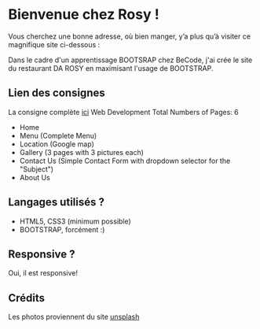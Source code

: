# Bienvenue chez Rosy !
Vous cherchez une bonne adresse, où bien manger, y’a plus qu’à visiter ce magnifique site ci-dessous :


Dans le cadre d'un apprentissage BOOTSRAP chez BeCode, j'ai crée le site du restaurant DA ROSY en maximisant l'usage de BOOTSTRAP.

## Lien des consignes
La consigne complète [ici](https://github.com/becodeorg/Swartz-6/blob/main/1.The-Field/10.Bootstrap/restaurant.adoc)
Web Development
Total Numbers of Pages: 6
- Home
- Menu (Complete Menu)
- Location (Google map)
- Gallery (3 pages with 3 pictures each)
- Contact Us (Simple Contact Form with dropdown selector for the "Subject")
- About Us

## Langages utilisés ?

+ HTML5, CSS3 (minimum possible)
+ BOOTSTRAP, forcément :)
## Responsive ?

Oui, il est responsive!

## Crédits
Les photos proviennent du site [unsplash](https://unsplash.com/)
